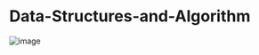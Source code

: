 # Data-Structures-and-Algorithm
![image](https://github.com/user-attachments/assets/f4c3368e-8024-4f53-9844-f03bcd7cab2c)
